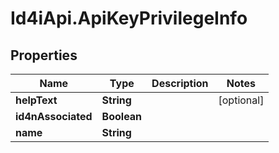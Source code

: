 # Id4iApi.ApiKeyPrivilegeInfo

## Properties
Name | Type | Description | Notes
------------ | ------------- | ------------- | -------------
**helpText** | **String** |  | [optional] 
**id4nAssociated** | **Boolean** |  | 
**name** | **String** |  | 


